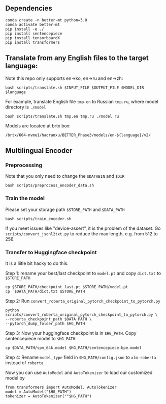 ## Dependencies
```
conda create -n better-mt python=3.8
conda activate better-mt
pip install -e ./
pip install sentencepiece
pip install tensorboardX
pip install transformers
```

## Translate from any English files to the target language:
Note this repo only supports en->ko, en->ru and en->zh:
```
bash scripts/translate.sh $INPUT_FILE $OUTPUT_FILE $MODEL_DIR $language
```
For example, translate English file `tmp.en` to Russian `tmp.ru`, where model directory is `./model`
```
bash scripts/translate.sh tmp.en tmp.ru ./model ru
```
Models are located at brtx box:
```
/brtx/604-nvme1/haoranxu/BETTER_Phase3/models/en-${language}/v2/
```

## Multilingual Encoder
### Preprocessing
Note that you only need to change the `$DATABIN` and `$DIR`
```
bash scripts/preprocess_encoder_data.sh
```

### Train the model
Please set your storage path `$STORE_PATH` and `$DATA_PATH`
```
bash scripts/train_encoder.sh
```
If you meet issues like "device-assert", it is the problem of the dataset. Go `scripts/convert_jsonl2txt.py` to reduce the max length, e.g. from 512 to 256.
### Transfer to Huggingface checkpoint
It is a liitle bit hacky to do this.

Step 1: rename your best/last checkpoint to `model.pt` and copy `dict.txt` to `$STORE_PATH`
```
cp $STORE_PATH/checkpoint_last.pt $STORE_PATH/model.pt
cp `$DATA_PATH/dict.txt $STORE_PATH
```

Step 2: 
Run `convert_roberta_original_pytorch_checkpoint_to_pytorch.py`
```
python scripts/convert_roberta_original_pytorch_checkpoint_to_pytorch.py \
--roberta_checkpoint_path $DATA_PATH \
--pytorch_dump_folder_path $HG_PATH
```
Step 3:
Now your huggingface checkpoint is in `$HG_PATH`. Copy sentencepiece model to `$HG_PATH`:
```
cp $DATA_PATH/spm_64k.model $HG_PATH/sentencepiece.bpe.model
```
Step 4: Rename `model_type` field in `$HG_PATH/config.json` to `xlm-roberta` instead of `roberta`

Now you can use `AutoModel` and `AutoTokenizer` to load our customized model by
```
from transformers import AutoModel, AutoTokenizer
model = AutoModel("$HG_PATH")
tokenizer = AutoTokenizer(""$HG_PATH")
```
